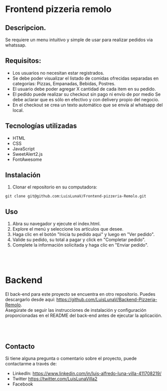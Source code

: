 # Frontend pizzeria remolo

## Descripcion.
Se requiere un menu intuitivo y simple de usar para realizar pedidos via whatssap.

## Requisitos:
- Los usuarios no necesitan estar registrados. <br>
- Se debe poder visualizar el listado de comidas ofrecidas separadas en categorías: Pizzas, Empanadas, Bebidas, Postres. <br>
- El usuario debe poder agregar X cantidad de cada item en su pedido. <br>
- El pedido puede realizar su checkout sin pago ni envío de por medio Se debe aclarar que es sólo en efectivo y con delivery propio del negocio. <br>
- En el checkout se crea un texto automático que se envía al whatsapp del local. <br>

## Tecnologías utilizadas

- HTML
- CSS
- JavaScript
- SweetAlert2.js
- FontAwesome


## Instalación

1. Clonar el repositorio en su computadora:
```console
git clone git@github.com:LuisLunaV/Frontend-pizzeria-Remolo.git
```
## Uso

1. Abra su navegador y ejecute el index.html.
2. Explore el menú y seleccione los artículos que desee.
3. Haga clic en el botón "Inicia tu pedido aqui" y luego en "Ver pedido".
4. Valide su pedido, su total a pagar y click en "Completar pedido".
5. Complete la información solicitada y haga clic en "Enviar pedido".

<br>
<br>

# Backend
El back-end para este proyecto se encuentra en otro repositorio. Puedes descargarlo desde aquí: https://github.com/LuisLunaV/Backend-Pizzeria-Remolo. <br> Asegúrate de seguir las instrucciones de instalación y configuración proporcionadas en el README del back-end antes de ejecutar la aplicación.

<br>
<br>

## Contacto

Si tiene alguna pregunta o comentario sobre el proyecto, puede contactarme a través de:

- LinkedIn: https://www.linkedin.com/in/luis-alfredo-luna-villa-411708219/
- Twitter https://twitter.com/LuisLunaVilla2
- Facebook